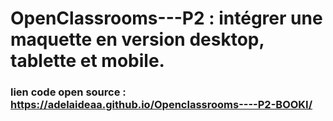 # OpenClassrooms---P2 : intégrer une maquette en version desktop, tablette et mobile. 


### lien code open source : https://adelaideaa.github.io/Openclassrooms----P2-BOOKI/
